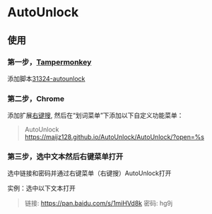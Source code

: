 # AutoUnlock

## 使用

### 第一步，[Tampermonkey](http://tampermonkey.net/)

添加脚本[31324-autounlock](https://greasyfork.org/scripts/31324-autounlock)

### 第二步，Chrome

添加扩展[右键搜](https://chrome.google.com/webstore/detail/context-menus/phlfmkfpmphogkomddckmggcfpmfchpn), 然后在“划词菜单”下添加以下自定义功能菜单：

> AutoUnlock    
> https://maijz128.github.io/AutoUnlock/AutoUnlock/?open=%s


### 第三步，选中文本然后右键菜单打开

选中链接和密码并通过右键菜单（右键搜）AutoUnlock打开

实例：选中以下文本打开

> 链接: https://pan.baidu.com/s/1miHVd8k 密码: hg9j